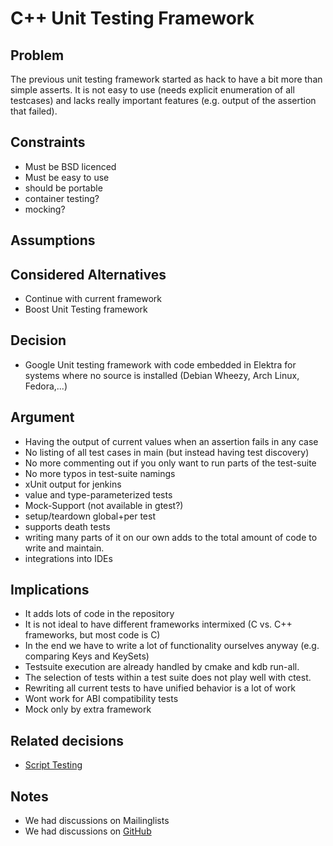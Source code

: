 # C++ Unit Testing Framework

## Problem

The previous unit testing framework started as hack to have a bit more
than simple asserts. It is not easy to use (needs explicit enumeration
of all testcases) and lacks really important features (e.g. output of
the assertion that failed).


## Constraints

- Must be BSD licenced
- Must be easy to use
- should be portable
- container testing?
- mocking?

## Assumptions

## Considered Alternatives

- Continue with current framework
- Boost Unit Testing framework

## Decision

- Google Unit testing framework with code embedded in Elektra for
  systems where no source is installed (Debian Wheezy, Arch Linux,
  Fedora,...)


## Argument

+ Having the output of current values when an assertion fails in any case
+ No listing of all test cases in main (but instead having test discovery)
+ No more commenting out if you only want to run parts of the test-suite
+ No more typos in test-suite namings
+ xUnit output for jenkins
+ value and type-parameterized tests
+ Mock-Support (not available in gtest?)
+ setup/teardown global+per test
+ supports death tests
+ writing many parts of it on our own adds to the total amount of code to write and maintain.
+ integrations into IDEs


## Implications

- It adds lots of code in the repository
- It is not ideal to have different frameworks intermixed (C vs. C++ frameworks, but most code is C)
- In the end we have to write a lot of functionality ourselves anyway (e.g.  comparing Keys and KeySets)
- Testsuite execution are already handled by cmake and kdb run-all.
- The selection of tests within a test suite does not play well with ctest.
- Rewriting all current tests to have unified behavior is a lot of work
- Wont work for ABI compatibility tests
- Mock only by extra framework



## Related decisions

- [Script Testing](script_testing.md)

## Notes

- We had discussions on Mailinglists
- We had discussions on [GitHub](https://github.com/ElektraInitiative/libelektra/pull/26)
